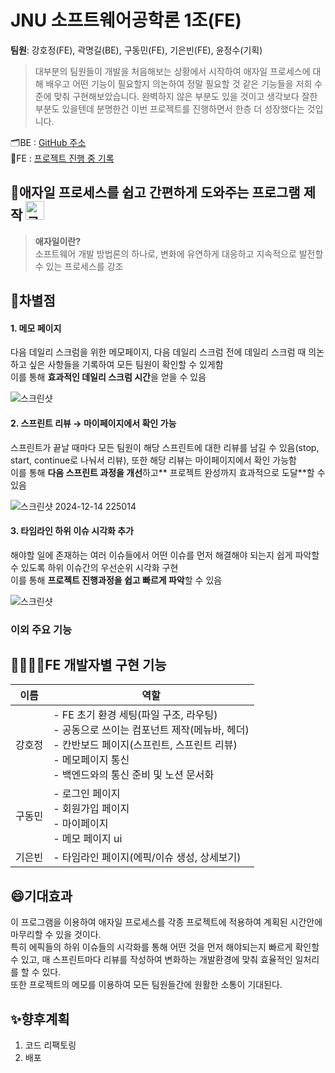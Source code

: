 # JNU 소프트웨어공학론 1조(FE)
**팀원**: 강호정(FE), 곽명길(BE), 구동민(FE), 기은빈(FE), 윤정수(기획)
> 대부분의 팀원들이 개발을 처음해보는 상황에서 시작하여 애자일 프로세스에 대해 배우고 어떤 기능이 필요할지 의논하여 정말 필요할 것 같은 기능들을 저희 수준에 맞춰 구현해보았습니다.
> 완벽하지 않은 부분도 있을 것이고 생각보다 잘한 부분도 있을텐데 분명한건 이번 프로젝트를 진행하면서 한층 더 성장했다는 것입니다.

🗂️BE : [GitHub 주소](https://github.com/SoftwareEngineering-jnu1/AgileSupportProgram_BE)  
📝FE : [프로젝트 진행 중 기록](https://www.notion.so/FE-12aa151c8167808ca398e957b68f49a9?pvs=4)  

## 🚩애자일 프로세스를 쉽고 간편하게 도와주는 프로그램 제작 <img src="https://github.com/user-attachments/assets/c5c3c2b7-5dd9-4039-9b85-9320662495db" alt="로고" width="30" />

> **애자일이란?**  
> 소프트웨어 개발 방법론의 하나로, 변화에 유연하게 대응하고 지속적으로 발전할 수 있는 프로세스를 강조
  
## 📌**차별점**  
#### 1. 메모 페이지  
다음 데일리 스크럼을 위한 메모페이지, 다음 데일리 스크럼 전에 데일리 스크럼 때 의논하고 싶은 사항들을 기록하여 모든 팀원이 확인할 수 있게함  
이를 통해 **효과적인 데일리 스크럼 시간**을 얻을 수 있음  

![스크린샷](https://github.com/user-attachments/assets/a82b1df9-de90-4919-9151-3987144b99d2)


#### 2. 스프린트 리뷰 → 마이페이지에서 확인 가능  
스프린트가 끝날 때마다 모든 팀원이 해당 스프린트에 대한 리뷰를 남길 수 있음(stop, start, continue로 나눠서 리뷰), 또한 해당 리뷰는 마이페이지에서 확인 가능함  
이를 통해 **다음 스프린트 과정을 개선**하고** 프로젝트 완성까지 효과적으로 도달**할 수 있음  

![스크린샷 2024-12-14 225014](https://github.com/user-attachments/assets/39448832-4ebe-4c4e-83c2-b7bfb00a1c0c)

#### 3. 타임라인 하위 이슈 시각화 추가  
해야할 일에 존재하는 여러 이슈들에서 어떤 이슈를 먼저 해결해야 되는지 쉽게 파악할 수 있도록 하위 이슈간의 우선순위 시각화 구현  
이를 통해 **프로젝트 진행과정을 쉽고 빠르게 파악**할 수 있음  

![스크린샷](https://github.com/user-attachments/assets/57ed972d-fe91-4170-adc9-d4fd9b90cb17)

### **이외 주요 기능**

## 👩‍💻👨‍💻FE 개발자별 구현 기능
|이름|역할|
|-----------------|--------------|
|강호정|- FE 초기 환경 세팅(파일 구조, 라우팅)<br/>- 공동으로 쓰이는 컴포넌트 제작(메뉴바, 헤더)<br/>- 칸반보드 페이지(스프린트, 스프린트 리뷰) <br/>- 메모페이지 통신<br/>- 백엔드와의 통신 준비 및 노션 문서화|
|구동민|- 로그인 페이지<br/>- 회원가입 페이지<br/>- 마이페이지<br/>- 메모 페이지 ui|
|기은빈|- 타임라인 페이지(에픽/이슈 생성, 상세보기) |

## 😄**기대효과**
이 프로그램을 이용하여 애자일 프로세스를 각종 프로젝트에 적용하여 계획된 시간안에 마무리할 수 있을 것이다.   
특히 에픽들의 하위 이슈들의 시각화를 통해 어떤 것을 먼저 해야되는지 빠르게 확인할 수 있고, 매 스프린트마다 리뷰를 작성하여 변화하는 개발환경에 맞춰 효율적인 일처리를 할 수 있다.  
또한 프로젝트의 메모를 이용하여 모든 팀원들간에 원활한 소통이 기대된다.
## ✨**향후계획**  
1. 코드 리팩토링
2. 배포

